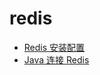 # redis
+ [Redis 安装配置](https://github.com/Tanglong9344/db/tree/master/nosql/redis/install-config.md)
+ [Java 连接 Redis](https://github.com/Tanglong9344/JL/tree/master/src/java_redis)
